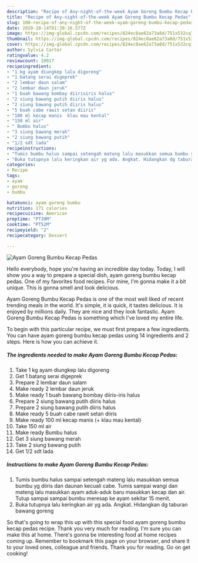 ```yaml
---
description: "Recipe of Any-night-of-the-week Ayam Goreng Bumbu Kecap Pedas"
title: "Recipe of Any-night-of-the-week Ayam Goreng Bumbu Kecap Pedas"
slug: 100-recipe-of-any-night-of-the-week-ayam-goreng-bumbu-kecap-pedas
date: 2020-10-14T01:39:16.577Z
image: https://img-global.cpcdn.com/recipes/824ec8ae62a73a8d/751x532cq70/ayam-goreng-bumbu-kecap-pedas-foto-resep-utama.jpg
thumbnail: https://img-global.cpcdn.com/recipes/824ec8ae62a73a8d/751x532cq70/ayam-goreng-bumbu-kecap-pedas-foto-resep-utama.jpg
cover: https://img-global.cpcdn.com/recipes/824ec8ae62a73a8d/751x532cq70/ayam-goreng-bumbu-kecap-pedas-foto-resep-utama.jpg
author: Sylvia Carter
ratingvalue: 4.2
reviewcount: 10017
recipeingredient:
- "1 kg ayam diungkep lalu digoreng"
- "1 batang serai digeprek"
- "2 lembar daun salam"
- "2 lembar daun jeruk"
- "1 buah bawang bombay diirisiris halus"
- "2 siung bawang putih diiris halus"
- "2 siung bawang putih diiris halus"
- "5 buah cabe rawit setan diiris"
- "100 ml kecap manis  klau mau kental"
- "150 ml air"
- " Bumbu halus"
- "3 siung bawang merah"
- "2 siung bawang putih"
- "1/2 sdt lada"
recipeinstructions:
- "Tumis bumbu halus sampai setengah mateng lalu masukkan semua bumbu yg diiris dan daunan kecuali cabe. Tumis sampai wangi dan mateng lalu masukkan ayam aduk-aduk baru masukkan kecap dan air. Tutup sampai sampai bumbu meresap ke ayam sekitar 15 menit."
- "Buka tutupnya lalu keringkan air yg ada. Angkat. Hidangkan dg taburan bawang goreng"
categories:
- Recipe
tags:
- ayam
- goreng
- bumbu

katakunci: ayam goreng bumbu 
nutrition: 171 calories
recipecuisine: American
preptime: "PT39M"
cooktime: "PT52M"
recipeyield: "2"
recipecategory: Dessert

---
```



![Ayam Goreng Bumbu Kecap Pedas](https://img-global.cpcdn.com/recipes/824ec8ae62a73a8d/751x532cq70/ayam-goreng-bumbu-kecap-pedas-foto-resep-utama.jpg)

Hello everybody, hope you're having an incredible day today. Today, I will show you a way to prepare a special dish, ayam goreng bumbu kecap pedas. One of my favorites food recipes. For mine, I'm gonna make it a bit unique. This is gonna smell and look delicious.



Ayam Goreng Bumbu Kecap Pedas is one of the most well liked of recent trending meals in the world. It's simple, it is quick, it tastes delicious. It is enjoyed by millions daily. They are nice and they look fantastic. Ayam Goreng Bumbu Kecap Pedas is something which I've loved my entire life.


To begin with this particular recipe, we must first prepare a few ingredients. You can have ayam goreng bumbu kecap pedas using 14 ingredients and 2 steps. Here is how you can achieve it.

<!--inarticleads1-->

##### The ingredients needed to make Ayam Goreng Bumbu Kecap Pedas:

1. Take 1 kg ayam diungkep lalu digoreng
1. Get 1 batang serai digeprek
1. Prepare 2 lembar daun salam
1. Make ready 2 lembar daun jeruk
1. Make ready 1 buah bawang bombay diiris-iris halus
1. Prepare 2 siung bawang putih diiris halus
1. Prepare 2 siung bawang putih diiris halus
1. Make ready 5 buah cabe rawit setan diiris
1. Make ready 100 ml kecap manis (+ klau mau kental)
1. Take 150 ml air
1. Make ready  Bumbu halus
1. Get 3 siung bawang merah
1. Take 2 siung bawang putih
1. Get 1/2 sdt lada




<!--inarticleads2-->

##### Instructions to make Ayam Goreng Bumbu Kecap Pedas:

1. Tumis bumbu halus sampai setengah mateng lalu masukkan semua bumbu yg diiris dan daunan kecuali cabe. Tumis sampai wangi dan mateng lalu masukkan ayam aduk-aduk baru masukkan kecap dan air. Tutup sampai sampai bumbu meresap ke ayam sekitar 15 menit.
1. Buka tutupnya lalu keringkan air yg ada. Angkat. Hidangkan dg taburan bawang goreng




So that's going to wrap this up with this special food ayam goreng bumbu kecap pedas recipe. Thank you very much for reading. I'm sure you can make this at home. There's gonna be interesting food at home recipes coming up. Remember to bookmark this page on your browser, and share it to your loved ones, colleague and friends. Thank you for reading. Go on get cooking!
